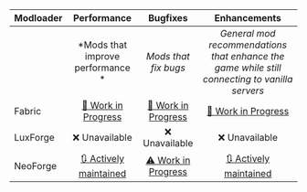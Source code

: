 | Modloader | Performance | Bugfixes | Enhancements |
| --- | :---: | :---: | :---: |
| | *Mods that improve performance * | *Mods that fix bugs* | *General mod recommendations that enhance the game while still connecting to vanilla servers* |
| Fabric | [🚧 Work in Progress](fabric/optimizations.md) | [🚧 Work in Progress](fabric/fixes.md) | [🚧 Work in Progress](fabric/enhancements.md) |
| LuxForge | ❌ Unavailable | ❌ Unavailable | ❌ Unavailable |
| NeoForge | [🔃 Actively maintained](neo/optimizations.md) | [⚠ Work in Progress](neo/fixes.md) | [🔃 Actively maintained](neo/enhancements.md) |

<!-- TODO: 1.20.1 --  add from this list for fabric
- \.index
- [AppleSkin](https://minecraft.curseforge.com/projects/appleskin)
- [Borderless Mining](https://github.com/comp500/BorderlessMining)
- [Chat Patches](https://curseforge.com/minecraft/mc-mods/chatpatches)
- [Cloth Config v11](https://modrinth.com/mod/9s6osm5g)
- [Configured](https://mrcrayfish.com/mods?id=configured)
- [Cull Less Leaves](https://isxander.dev)
- [Dark Loading Screen](https://www.curseforge.com/minecraft/mc-mods/dark-loading-screen)
- [DashLoader](https://modrinth.com/mod/ZfQ3kTvR)
- [Debugify](https://isxander.dev)
- [EntityCulling\-Fabric](https://github.com/tr7zw/EntityCulling-Fabric)
- [Fabric API](https://fabricmc.net)
- [Fabric Language Kotlin](https://minecraft.curseforge.com/projects/fabric-language-kotlin)
- [FastAnim](https://modrinth.com/mod/yHf7SALy)
- [Faster Random](https://modrinth.com/mod/RfFxanNh)
- [FerriteCore](https://www.curseforge.com/minecraft/mc-mods/ferritecore-fabric)
- [Game Menu Remove GFARB](https://www.curseforge.com/minecraft/mc-mods/game-menu-remove-gfarb)
- [Gamma Utils](https://modrinth.com/mod/wdLuzzEP)
- Guardian
- [Indium](https://modrinth.com/mod/indium)
- [Just Enough Items](https://modrinth.com/mod/u6dRKJwZ)
- [LAN World Plug\-n\-Play](https://modrinth.com/mod/RTWpcTBp)
- [LazyDFU](https://github.com/astei/lazydfu)
- [Log Begone](https://modrinth.com/mod/9ON3zv6e)
- [Memory Leak Fix](https://github.com/fxmorin/memoryleakfix)
- [Model Gap Fix](https://www.curseforge.com/minecraft/mc-mods/model-gap-fix)
- [No Chat Reports](https://www.curseforge.com/minecraft/mc-mods/no-chat-reports)
- [Nvidium](https://modrinth.com/mod/SfMw2IZN)
- [Rebind Narrator](https://modrinth.com/mod/qw2Ls89j)
- [Screenshot to Clipboard](https://modrinth.com/mod/1KiJRrTg)
- [ViaFabricPlus](https://github.com/FlorianMichael/)
- [YetAnotherConfigLib](https://isxander.dev)
- [Zoomify](https://isxander.dev)
 -->
